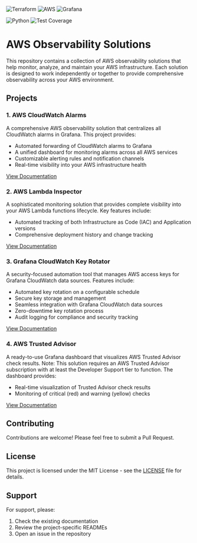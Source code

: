 ![Terraform](https://img.shields.io/badge/Terraform-7B42BC?style=for-the-badge&logo=terraform&logoColor=white)
![AWS](https://img.shields.io/badge/AWS-232F3E?style=for-the-badge&logo=amazon-aws&logoColor=white)
![Grafana](https://img.shields.io/badge/Grafana-F46800?style=for-the-badge&logo=grafana&logoColor=white)

![Python](https://img.shields.io/badge/Python-3776AB?style=for-the-badge&logo=python&logoColor=white)
![Test Coverage](https://img.shields.io/badge/coverage-88%25-green?style=for-the-badge&logoColor=white)

# AWS Observability Solutions

This repository contains a collection of AWS observability solutions that help monitor, analyze, and maintain your AWS infrastructure. Each solution is designed to work independently or together to provide comprehensive observability across your AWS environment.

## Projects

### 1. AWS CloudWatch Alarms
A comprehensive AWS observability solution that centralizes all CloudWatch alarms in Grafana. This project provides:
- Automated forwarding of CloudWatch alarms to Grafana
- A unified dashboard for monitoring alarms across all AWS services
- Customizable alerting rules and notification channels
- Real-time visibility into your AWS infrastructure health

[View Documentation](AWSCloudWatchAlarm/README.md)

### 2. AWS Lambda Inspector
A sophisticated monitoring solution that provides complete visibility into your AWS Lambda functions lifecycle. Key features include:
- Automated tracking of both Infrastructure as Code (IAC) and Application versions
- Comprehensive deployment history and change tracking

[View Documentation](AWSLambdaInspector/README.md)

### 3. Grafana CloudWatch Key Rotator
A security-focused automation tool that manages AWS access keys for Grafana CloudWatch data sources. Features include:
- Automated key rotation on a configurable schedule
- Secure key storage and management
- Seamless integration with Grafana CloudWatch data sources
- Zero-downtime key rotation process
- Audit logging for compliance and security tracking

[View Documentation](GrafanaCloudWatchKeyRotator/README.md)

### 4. AWS Trusted Advisor
A ready-to-use Grafana dashboard that visualizes AWS Trusted Advisor check results. Note: This solution requires an AWS Trusted Advisor subscription with at least the Developer Support tier to function. The dashboard provides:
- Real-time visualization of Trusted Advisor check results
- Monitoring of critical (red) and warning (yellow) checks

[View Documentation](AWSTrustedAdvisor/README.md)

## Contributing

Contributions are welcome! Please feel free to submit a Pull Request.

## License

This project is licensed under the MIT License - see the [LICENSE](LICENSE) file for details.

## Support

For support, please:
1. Check the existing documentation
2. Review the project-specific READMEs
3. Open an issue in the repository
